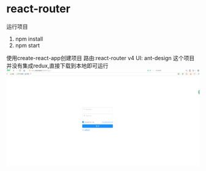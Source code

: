 # react-router
运行项目
1. npm install
2. npm start

使用create-react-app创建项目
路由:react-router v4
UI: ant-design
这个项目并没有集成redux,直接下载到本地即可运行
![image](https://github.com/yt7649757/react-router/blob/master/public/1.gif)

